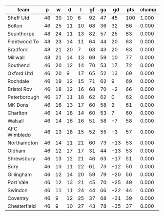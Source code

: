 |     team     | p  | w  | d  | l  | gf | ga | gd  | pts | champ | top2  | top3  | top4  |  5-7  | bot4  | bot3  | bot2  |
|--------------|----|----|----|----|----|----|-----|-----|-------|-------|-------|-------|-------|-------|-------|-------|
| Sheff Utd    | 46 | 30 | 10 |  6 | 92 | 47 |  45 | 100 | 1.000 | 1.000 | 1.000 | 1.000 | 0.000 | 0.000 | 0.000 | 0.000|
| Bolton       | 46 | 25 | 11 | 10 | 68 | 36 |  32 |  86 | 0.000 | 1.000 | 1.000 | 1.000 | 0.000 | 0.000 | 0.000 | 0.000|
| Scunthorpe   | 48 | 24 | 11 | 13 | 82 | 57 |  25 |  83 | 0.000 | 0.000 | 0.284 | 1.000 | 0.000 | 0.000 | 0.000 | 0.000|
| Fleetwood To | 48 | 23 | 14 | 11 | 64 | 44 |  20 |  83 | 0.000 | 0.000 | 0.000 | 0.284 | 0.716 | 0.000 | 0.000 | 0.000|
| Bradford     | 48 | 21 | 20 |  7 | 63 | 43 |  20 |  83 | 0.000 | 0.000 | 0.716 | 0.716 | 0.284 | 0.000 | 0.000 | 0.000|
| Millwall     | 48 | 21 | 14 | 13 | 69 | 59 |  10 |  77 | 0.000 | 0.000 | 0.000 | 0.000 | 1.000 | 0.000 | 0.000 | 0.000|
| Southend     | 46 | 20 | 12 | 14 | 70 | 53 |  17 |  72 | 0.000 | 0.000 | 0.000 | 0.000 | 1.000 | 0.000 | 0.000 | 0.000|
| Oxford Utd   | 46 | 20 |  9 | 17 | 65 | 52 |  13 |  69 | 0.000 | 0.000 | 0.000 | 0.000 | 0.000 | 0.000 | 0.000 | 0.000|
| Rochdale     | 46 | 19 | 12 | 15 | 71 | 62 |   9 |  69 | 0.000 | 0.000 | 0.000 | 0.000 | 0.000 | 0.000 | 0.000 | 0.000|
| Bristol Rov  | 46 | 18 | 12 | 16 | 68 | 70 |  -2 |  66 | 0.000 | 0.000 | 0.000 | 0.000 | 0.000 | 0.000 | 0.000 | 0.000|
| Peterborough | 46 | 17 | 11 | 18 | 62 | 62 |   0 |  62 | 0.000 | 0.000 | 0.000 | 0.000 | 0.000 | 0.000 | 0.000 | 0.000|
| MK Dons      | 46 | 16 | 13 | 17 | 60 | 58 |   2 |  61 | 0.000 | 0.000 | 0.000 | 0.000 | 0.000 | 0.000 | 0.000 | 0.000|
| Charlton     | 46 | 14 | 18 | 14 | 60 | 53 |   7 |  60 | 0.000 | 0.000 | 0.000 | 0.000 | 0.000 | 0.000 | 0.000 | 0.000|
| Walsall      | 46 | 14 | 16 | 16 | 51 | 58 |  -7 |  58 | 0.000 | 0.000 | 0.000 | 0.000 | 0.000 | 0.000 | 0.000 | 0.000|
| AFC Wimbledo | 46 | 13 | 18 | 15 | 52 | 55 |  -3 |  57 | 0.000 | 0.000 | 0.000 | 0.000 | 0.000 | 0.000 | 0.000 | 0.000|
| Northampton  | 46 | 14 | 11 | 21 | 60 | 73 | -13 |  53 | 0.000 | 0.000 | 0.000 | 0.000 | 0.000 | 0.000 | 0.000 | 0.000|
| Oldham       | 46 | 12 | 17 | 17 | 31 | 44 | -13 |  53 | 0.000 | 0.000 | 0.000 | 0.000 | 0.000 | 0.000 | 0.000 | 0.000|
| Shrewsbury   | 46 | 13 | 12 | 21 | 46 | 63 | -17 |  51 | 0.000 | 0.000 | 0.000 | 0.000 | 0.000 | 0.000 | 0.000 | 0.000|
| Bury         | 46 | 13 | 11 | 22 | 61 | 73 | -12 |  50 | 0.000 | 0.000 | 0.000 | 0.000 | 0.000 | 0.000 | 0.000 | 0.000|
| Gillingham   | 46 | 12 | 14 | 20 | 59 | 79 | -20 |  50 | 0.000 | 0.000 | 0.000 | 0.000 | 0.000 | 0.000 | 0.000 | 0.000|
| Port Vale    | 46 | 12 | 13 | 21 | 45 | 70 | -25 |  49 | 0.000 | 0.000 | 0.000 | 0.000 | 0.000 | 1.000 | 0.000 | 0.000|
| Swindon      | 46 | 11 | 11 | 24 | 44 | 66 | -22 |  44 | 0.000 | 0.000 | 0.000 | 0.000 | 0.000 | 1.000 | 1.000 | 0.000|
| Coventry     | 46 |  9 | 12 | 25 | 37 | 68 | -31 |  39 | 0.000 | 0.000 | 0.000 | 0.000 | 0.000 | 1.000 | 1.000 | 1.000|
| Chesterfield | 46 |  9 | 10 | 27 | 43 | 78 | -35 |  37 | 0.000 | 0.000 | 0.000 | 0.000 | 0.000 | 1.000 | 1.000 | 1.000|
